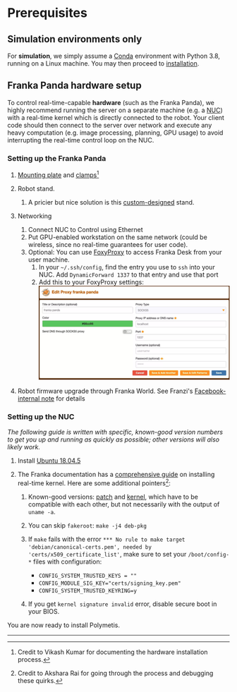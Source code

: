 # Prerequisites

## Simulation environments only

For **simulation**, we simply assume a [Conda](https://docs.conda.io/en/latest/) environment with Python 3.8, running on a Linux machine. You may then proceed to [installation](installation.md).

## Franka Panda hardware setup

To control real-time-capable **hardware** (such as the Franka Panda), we highly recommend running the server on a separate machine (e.g. a [NUC](https://www.amazon.com/gp/product/B0842WKBCF/)) with a real-time kernel which is directly connected to the robot.
Your client code should then connect to the server over network and execute any heavy computation (e.g. image processing, planning, GPU usage) to avoid interrupting the real-time control loop on the NUC.

### Setting up the Franka Panda

1. [Mounting plate](https://vention.io/parts/franka-emika-panda-mounting-plate-487) and [clamps](https://www.amazon.com/gp/product/B001KPVFJE/)[^1]

1. Robot stand.
    1. A pricier but nice solution is this [custom-designed](https://vention.io/designs/98080) stand.

1. Networking
    1. Connect NUC to Control using Ethernet
    1. Put GPU-enabled workstation on the same network (could be wireless, since no real-time guarantees for user code).
    1. Optional: You can use [FoxyProxy](https://addons.mozilla.org/en-US/firefox/addon/foxyproxy-standard/) to access Franka Desk from your user machine.
        1. In your `~/.ssh/config`, find the entry you use to `ssh` into your NUC. Add `DynamicForward 1337` to that entry and use that port
        1. Add this to your FoxyProxy settings: ![FoxyProxy](img/foxyproxy.png)

1. Robot firmware upgrade through Franka World. See Franzi's [Facebook-internal note](https://fb.workplace.com/notes/762408351366858) for details

### Setting up the NUC

_The following guide is written with specific, known-good version numbers to get you up and running as quickly as possible; other versions will also likely work._

1. Install [Ubuntu 18.04.5](https://releases.ubuntu.com/18.04/)

1. The Franka documentation has a [comprehensive guide](https://frankaemika.github.io/docs/installation_linux.html#setting-up-the-real-time-kernel) on installing real-time kernel. Here are some additional pointers[^2]:
    1. Known-good versions: [patch](https://mirrors.edge.kernel.org/pub/linux/kernel/projects/rt/5.4/older/patch-5.4.70-rt40.patch.xz) and [kernel](https://mirrors.edge.kernel.org/pub/linux/kernel/v5.x/linux-5.4.70.tar.xz), which have to be compatible with each other, but not necessarily with the output of `uname -a`. 

    1. You can skip `fakeroot`: `make -j4 deb-pkg`
    
    1. If `make` fails with the error `*** No rule to make target 'debian/canonical-certs.pem', needed by 'certs/x509_certificate_list'`, make sure to set your `/boot/config-*` files with configuration:
        - `CONFIG_SYSTEM_TRUSTED_KEYS = ""`
        - `CONFIG_MODULE_SIG_KEY="certs/signing_key.pem"`
        - `CONFIG_SYSTEM_TRUSTED_KEYRING=y`
    
    1. If you get `kernel signature invalid` error, disable secure boot in your BIOS.

You are now ready to install Polymetis.

---

[^1]: Credit to Vikash Kumar for documenting the hardware installation process.

[^2]: Credit to Akshara Rai for going through the process and debugging these quirks.